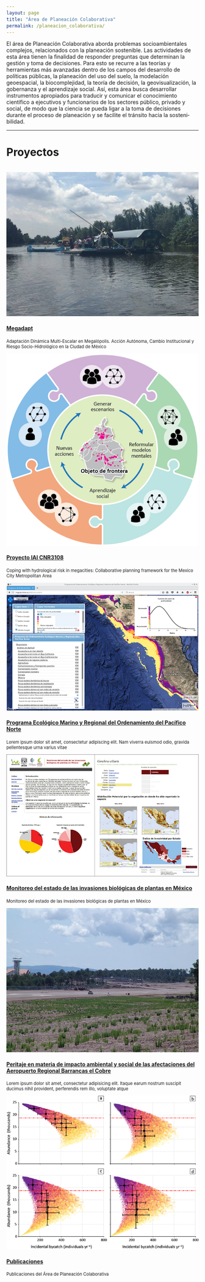 ```yaml
---
layout: page
title: "Área de Planeación Colaborativa"
permalink: /planeacion_colaborativa/
---
```


El área de Planeación Colaborativa aborda problemas socioambientales complejos, relacionados con la planeación sostenible.
Las actividades de esta área tienen la finalidad de responder preguntas que determinan la gestión y toma de decisiones. Para esto se recurre a las teorías y herramientas más avanzadas dentro de los campos del desarrollo de políticas públicas, la planeación del uso del suelo, la modelación geoespacial, la biocomplejidad, la teoría de decisión, la geovisualización, la gobernanza y el aprendizaje social.
Así, esta área busca desarrollar instrumentos apropiados para traducir y comunicar el conocimiento científico a ejecutivos y funcionarios de los sectores público, privado y social, de modo que la ciencia se pueda ligar a la toma de decisiones durante el proceso de planeación y se facilite el tránsito hacia la sosteni­bilidad.

* * *

<!-- 3-col-portfolio BS - - Page Content -->
<div class="container-fluid">

  <!-- Page Heading -->
  <h1 class="text-center">Proyectos</h1>
  <br/>

  <div class="row">
  <!-- 1_MEGADAPT -->
    <div class="col-lg-4 col-sm-6 portfolio-item">
      <div class="card h-100">
        <a href="http://megadapt.weebly.com/" target="_blank"><img class="card-img-top" src="/assets/proyectos_apc/proy_megadapt.jpg" alt=""></a>
        <div class="card-body">
          <h4 class="card-title">
            <a href="http://megadapt.weebly.com/" target="_blank">Megadapt</a>
          </h4>
          <p class="card-text" style="font-size:80%">Adaptación Dinámica Multi-Escalar en Megalópolis. Acción Autónoma, Cambio Institucional y Riesgo Socio-Hidrológico en la Ciudad de México</p>
        </div>
      </div>
    </div>
  <!-- 2_IAI -->
    <div class="col-lg-4 col-sm-6 portfolio-item">
      <div class="card h-100">
        <a href="/iai/introduccion"><img class="card-img-top" src="/assets/proyectos_apc/proy_iai.png" alt=""></a>
        <div class="card-body">
          <h4 class="card-title">
            <a href="/iai/introduccion">Proyecto IAI CNR3108</a>
          </h4>
          <p class="card-text" style="font-size:80%">Coping with hydrological risk in megacities: Collaborative planning framework for the Mexico City Metropolitan Area</p>
        </div>
      </div>
    </div>
  <!-- 3_Pacifico_Norte -->
    <div class="col-lg-4 col-sm-6 portfolio-item">
      <div class="card h-100">
        <a href="/planeacion_colaborativa/pacifico_norte"><img class="card-img-top" src="/assets/proyectos_apc/proy_pacifico_norte.png" alt=""></a>
        <div class="card-body">
          <h4 class="card-title">
            <a href="/planeacion_colaborativa/pacifico_norte">Programa Ecológico Marino y Regional del Ordenamiento del Pacífico Norte</a>
          </h4>
          <p class="card-text" style="font-size:80%">Lorem ipsum dolor sit amet, consectetur adipiscing elit. Nam viverra euismod odio, gravida pellentesque urna varius vitae</p>
        </div>
      </div>
    </div>
  <!-- /.row -->
  </div>

  <div class="row">
<!-- 4_invasoras -->
    <div class="col-lg-4 col-sm-6 portfolio-item">
      <div class="card h-100">
        <a href="http://www.unibio.unam.mx/invasoras/" target="_blank"><img class="card-img-top" src="/assets/proyectos_apc/proy_invasoras.jpg" alt=""></a>
        <div class="card-body">
          <h4 class="card-title">
            <a href="http://www.unibio.unam.mx/invasoras/" target="_blank">Monitoreo del estado de las invasiones biológicas de plantas en México</a>
          </h4>
          <p class="card-text" style="font-size:80%">Monitoreo del estado de las invasiones biológicas de plantas en México</p>
        </div>
      </div>
    </div>
<!-- 5_Repechique -->
    <div class="col-lg-4 col-sm-6 portfolio-item">
      <div class="card h-100">
        <a href="/planeacion_colaborativa/repechique"><img class="card-img-top" src="/assets/proyectos_apc/proy_repechique_1.jpg" alt=""></a>
        <div class="card-body">
          <h4 class="card-title">
            <a href="/planeacion_colaborativa/repechique">Peritaje en materia de impacto ambiental y social de las afectaciones del Aeropuerto Regional Barrancas el Cobre</a>
          </h4>
          <p class="card-text" style="font-size:80%">Lorem ipsum dolor sit amet, consectetur adipisicing elit. Itaque earum nostrum suscipit ducimus nihil provident, perferendis rem illo, voluptate atque</p>
        </div>
      </div>
    </div>
<!-- 6_publicaciones -->
    <div class="col-lg-4 col-sm-6 portfolio-item">
      <div class="card h-100">
        <a href="/planeacion_colaborativa/publicaciones"><img class="card-img-top" src="/assets/proyectos_apc/proy_publicaciones.png" alt=""></a>
        <div class="card-body">
          <h4 class="card-title">
            <a href="/planeacion_colaborativa/publicaciones">Publicaciones</a>
          </h4>
          <p class="card-text" style="font-size:80%">Publicaciones del Área de Planeación Colaborativa</p>
        </div>
      </div>
    </div>
  <!-- /.row -->
</div>

  <!-- /.container -->
  <!-- Bootstrap core JavaScript
  <script src="vendor/jquery/jquery.min.js"></script>
  <script src="vendor/bootstrap/js/bootstrap.bundle.min.js"></script>
-->

<!-- CURSO EN LINEA CUAED
<div class="col-lg-4 col-sm-6 portfolio-item">
  <div class="card h-100">
    <a href="http://kinet.cuaed.unam.mx/educacion_continua/ordenamiento_ecologico/" target="_blank"><img class="card-img-top" src="/assets/proyectos_apc/cuaed_screen.png" alt=""></a>
    <div class="card-body">
      <h4 class="card-title">
        <a href="http://kinet.cuaed.unam.mx/educacion_continua/ordenamiento_ecologico/" target="_blank">Curso en línea de Ordenamiento Ecológico</a>
      </h4>
      <p class="card-text">Lorem ipsum dolor sit amet, consectetur adipiscing elit. Nam viverra euismod odio, gravida pellentesque urna varius vitae.</p>
    </div>
  </div>
</div> -->

<!-- FIN -->
